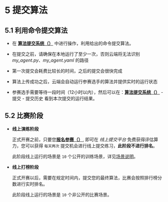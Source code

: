 # 5 提交算法

## 5.1 利用命令提交算法

- 在 [**算法提交系统（）**](https://competition.atomgit.com/competitionInfo?id=2e1cce10c89711edb4b22fd906d12a1e) 中进行操作，利用给出的命令提交算法。

- 在提交之前，请确保在本地运行了至少一次，否则云端将无法识别 *my_agent.py*、*my_agent.yaml* 的路径

- 第一次提交会耗费比较长的时间，之后的提交会很快完成

- 算法上传成功之后，云端会自动运行参赛选手的算法并提供实时的运行状态

- 参赛选手需要等待一段时间（12小时以内），然后可以在：[**算法提交系统（）**](https://competition.atomgit.com/competitionInfo?id=2e1cce10c89711edb4b22fd906d12a1e) - 提交 - 提交历史 看到本次提交的运行结果。

## 5.2 比赛阶段

- **线上演练阶段**

    正式开赛之前，只要您[**报名参赛（）**](https://competition.atomgit.com/competitionInfo?id=2e1cce10c89711edb4b22fd906d12a1e), 即可在 *线上提交平台* 免费获得评估算力，您可以获得 `每天两次` 提交机会进行线上提交练习，**此阶段不进行排名**。

    此阶段线上运行的场景是 `10` 个公开的训练场景，详见[场景说明](zh-cn/scenarios.md#61-训练场景)。

- **线上打榜阶段**

    正式开赛以后，需要在规定时间内，提交您的最终算法，比赛会按照排行榜分数进行实时排名。

    此阶段线上运行的场景是 `10` 个非公开的比赛场景。